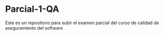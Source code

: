 # Parcial-1-QA
Este es un repositorio para subir el examen parcial del curso de calidad de aseguramiento del software
